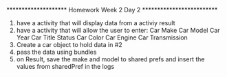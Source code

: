 ******************** Homework Week 2 Day 2 *************************
1.  have a activity that will display data from a activiy result
2.  have a activity that will allow the user to enter:
       Car Make
       Car Model
       Car Year
       Car Title Status
       Car Color
       Car Engine
       Car Transmission
3.  Create a car object to hold data in #2
4.  pass the data using bundles
6.  on Result, save the make and model to shared prefs and insert the values from sharedPref in the logs
